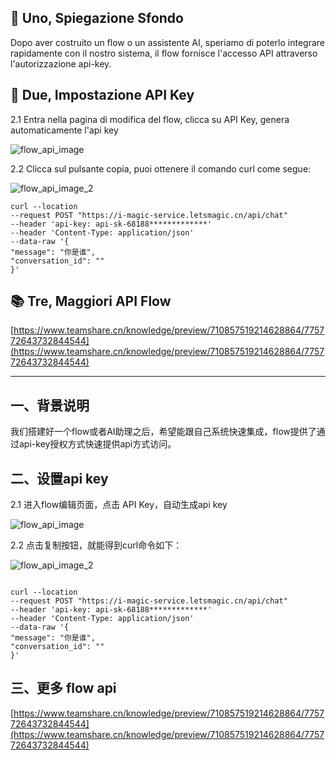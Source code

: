 ## 🌟 Uno, Spiegazione Sfondo
Dopo aver costruito un flow o un assistente AI, speriamo di poterlo integrare rapidamente con il nostro sistema, il flow fornisce l'accesso API attraverso l'autorizzazione api-key.

## 🔑 Due, Impostazione API Key
2.1 Entra nella pagina di modifica del flow, clicca su API Key, genera automaticamente l'api key

![flow_api_image](https://cdn.letsmagic.cn/static/img/flow_api_image.png)

2.2 Clicca sul pulsante copia, puoi ottenere il comando curl come segue:

![flow_api_image_2](https://cdn.letsmagic.cn/static/img/flow_api_image_2.png)

```shell
curl --location
--request POST "https://i-magic-service.letsmagic.cn/api/chat"
--header 'api-key: api-sk-68188*************'
--header 'Content-Type: application/json'
--data-raw '{
"message": "你是谁",
"conversation_id": ""
}'
```

## 📚 Tre, Maggiori API Flow
[https://www.teamshare.cn/knowledge/preview/710857519214628864/775772643732844544](https://www.teamshare.cn/knowledge/preview/710857519214628864/775772643732844544)

---

## 一、背景说明
我们搭建好一个flow或者AI助理之后，希望能跟自己系统快速集成，flow提供了通过api-key授权方式快速提供api方式访问。
## 二、设置api key
2.1 进入flow编辑页面，点击 API Key，自动生成api key

![flow_api_image](https://cdn.letsmagic.cn/static/img/flow_api_image.png)


2.2 点击复制按钮，就能得到curl命令如下：

![flow_api_image_2](https://cdn.letsmagic.cn/static/img/flow_api_image_2.png)

```shell

curl --location 
--request POST "https://i-magic-service.letsmagic.cn/api/chat" 
--header 'api-key: api-sk-68188*************' 
--header 'Content-Type: application/json'
--data-raw '{
"message": "你是谁",
"conversation_id": ""
}'
```

## 三、更多 flow api
[https://www.teamshare.cn/knowledge/preview/710857519214628864/775772643732844544](https://www.teamshare.cn/knowledge/preview/710857519214628864/775772643732844544)

